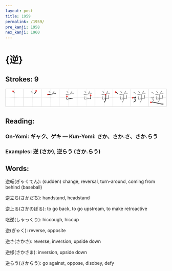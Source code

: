```yaml
---
layout: post
title: 1959
permalink: /1959/
pre_kanji: 1958
nex_kanji: 1960
---
```


# {逆}

## Strokes: 9

<div class="stroke"><img src="../images/E98086.png" /></div>

## Reading:

### On-Yomi: ギャク、ゲキ &mdash; Kun-Yomi: さか、さか.さ、さか.らう

### Examples: 逆 (さか), 逆らう (さか.らう)

## Words:

逆転(ぎゃくてん): (sudden) change, reversal, turn-around, coming from behind (baseball)

逆立ち(さかだち): handstand, headstand

逆上る(さかのぼる): to go back, to go upstream, to make retroactive

吃逆(しゃっくり): hiccough, hiccup

逆(ぎゃく): reverse, opposite

逆さ(さかさ): reverse, inversion, upside down

逆様(さかさま): inversion, upside down

逆らう(さからう): go against, oppose, disobey, defy
